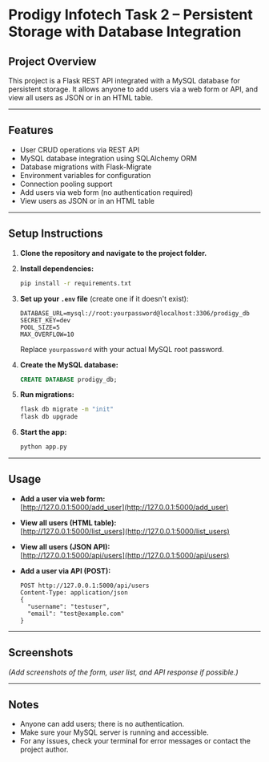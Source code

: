 # Prodigy Infotech Task 2 – Persistent Storage with Database Integration

## Project Overview
This project is a Flask REST API integrated with a MySQL database for persistent storage. It allows anyone to add users via a web form or API, and view all users as JSON or in an HTML table.

---

## Features
- User CRUD operations via REST API
- MySQL database integration using SQLAlchemy ORM
- Database migrations with Flask-Migrate
- Environment variables for configuration
- Connection pooling support
- Add users via web form (no authentication required)
- View users as JSON or in an HTML table

---

## Setup Instructions

1. **Clone the repository and navigate to the project folder.**

2. **Install dependencies:**
   ```sh
   pip install -r requirements.txt
   ```

3. **Set up your `.env` file** (create one if it doesn't exist):
   ```
   DATABASE_URL=mysql://root:yourpassword@localhost:3306/prodigy_db
   SECRET_KEY=dev
   POOL_SIZE=5
   MAX_OVERFLOW=10
   ```
   Replace `yourpassword` with your actual MySQL root password.

4. **Create the MySQL database:**
   ```sql
   CREATE DATABASE prodigy_db;
   ```

5. **Run migrations:**
   ```sh
   flask db migrate -m "init"
   flask db upgrade
   ```

6. **Start the app:**
   ```sh
   python app.py
   ```

---

## Usage

- **Add a user via web form:**  
  [http://127.0.0.1:5000/add_user](http://127.0.0.1:5000/add_user)

- **View all users (HTML table):**  
  [http://127.0.0.1:5000/list_users](http://127.0.0.1:5000/list_users)

- **View all users (JSON API):**  
  [http://127.0.0.1:5000/api/users](http://127.0.0.1:5000/api/users)

- **Add a user via API (POST):**
  ```
  POST http://127.0.0.1:5000/api/users
  Content-Type: application/json
  {
    "username": "testuser",
    "email": "test@example.com"
  }
  ```

---

## Screenshots
*(Add screenshots of the form, user list, and API response if possible.)*

---

## Notes
- Anyone can add users; there is no authentication.
- Make sure your MySQL server is running and accessible.
- For any issues, check your terminal for error messages or contact the project author. 